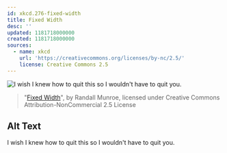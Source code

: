 ```yaml
---
id: xkcd.276-fixed-width
title: Fixed Width
desc: ''
updated: 1181718000000
created: 1181718000000
sources:
  - name: xkcd
    url: 'https://creativecommons.org/licenses/by-nc/2.5/'
    license: Creative Commons 2.5
---
```

![I wish I knew how to quit this so I wouldn't have to quit you.](https://imgs.xkcd.com/comics/fixed_width.png)
> "[Fixed Width](https://xkcd.com/276/)", by Randall Munroe, licensed under Creative Commons Attribution-NonCommercial 2.5 License

## Alt Text
I wish I knew how to quit this so I wouldn't have to quit you.
